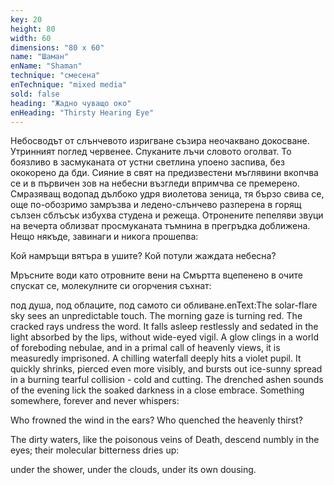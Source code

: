 ```yaml
---
key: 20
height: 80
width: 60
dimensions: "80 x 60"
name: "Шаман"
enName: "Shaman"
technique: "смесена"
enTechnique: "mixed media"
sold: false
heading: "Жадно чуващо око"
enHeading: "Thirsty Hearing Eye"
---
```

Небосводът от слънчевото изригване съзира неочаквано докосване. Утринният поглед червенее. Cпуканите лъчи словото оголват. То боязливо в засмуканата от устни светлина упоено заспива, без ококорено да бди. Сияние в свят на предизвестени мъглявини вкопчва се и в първичен зов на небесни възгледи впримчва се премерено. Смразяващ водопад дълбоко удря виолетова зеница, тя бързо свива се, още по-обозримо замръзва и ледено-слънчево разперена в горящ сълзен сблъсък избухва студена и режеща. Отронените пепеляви звуци на вечерта облизват просмуканата тъмнина в прегръдка доближена. Нещо някъде, завинаги и никога прошепва: 

Кой намръщи вятъра в ушите? Кой потули жаждата небесна?

Мръсните води като отровните вени на Смъртта вцепенено в очите спускат се, молекулните си огорчения съхнат:

под душа, под облаците, под самото си обливане.enText:The solar-flare sky sees an unpredictable touch. The morning gaze is turning red. The cracked rays undress the word. It falls asleep restlessly and sedated in the light absorbed by the lips, without wide-eyed vigil. A glow clings in a world of foreboding nebulae, and in a primal call of heavenly views, it is measuredly imprisoned. A chilling waterfall deeply hits a violet pupil. It quickly shrinks, pierced even more visibly, and bursts out ice-sunny spread in a burning tearful collision - cold and cutting. The drenched ashen sounds of the evening lick the soaked darkness in a close embrace. Something somewhere, forever and never whispers:

Who frowned the wind in the ears? Who quenched the heavenly thirst?

The dirty waters, like the poisonous veins of Death, descend numbly in the eyes; their molecular bitterness dries up:

under the shower, under the clouds, under its own dousing.
